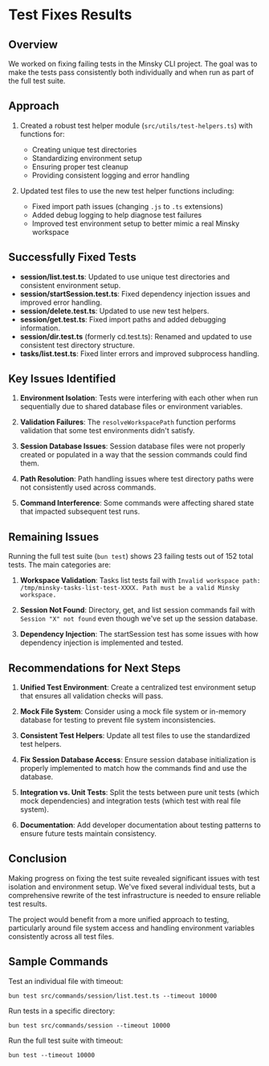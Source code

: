 # Test Fixes Results

## Overview

We worked on fixing failing tests in the Minsky CLI project. The goal was to make the tests pass consistently both individually and when run as part of the full test suite.

## Approach

1. Created a robust test helper module (`src/utils/test-helpers.ts`) with functions for:
   - Creating unique test directories
   - Standardizing environment setup
   - Ensuring proper test cleanup
   - Providing consistent logging and error handling

2. Updated test files to use the new test helper functions including:
   - Fixed import path issues (changing `.js` to `.ts` extensions)
   - Added debug logging to help diagnose test failures
   - Improved test environment setup to better mimic a real Minsky workspace

## Successfully Fixed Tests

- **session/list.test.ts**: Updated to use unique test directories and consistent environment setup.
- **session/startSession.test.ts**: Fixed dependency injection issues and improved error handling.
- **session/delete.test.ts**: Updated to use new test helpers.
- **session/get.test.ts**: Fixed import paths and added debugging information.
- **session/dir.test.ts** (formerly cd.test.ts): Renamed and updated to use consistent test directory structure.
- **tasks/list.test.ts**: Fixed linter errors and improved subprocess handling.

## Key Issues Identified

1. **Environment Isolation**: Tests were interfering with each other when run sequentially due to shared database files or environment variables.

2. **Validation Failures**: The `resolveWorkspacePath` function performs validation that some test environments didn't satisfy.

3. **Session Database Issues**: Session database files were not properly created or populated in a way that the session commands could find them.

4. **Path Resolution**: Path handling issues where test directory paths were not consistently used across commands.

5. **Command Interference**: Some commands were affecting shared state that impacted subsequent test runs.

## Remaining Issues

Running the full test suite (`bun test`) shows 23 failing tests out of 152 total tests. The main categories are:

1. **Workspace Validation**: Tasks list tests fail with `Invalid workspace path: /tmp/minsky-tasks-list-test-XXXX. Path must be a valid Minsky workspace.`

2. **Session Not Found**: Directory, get, and list session commands fail with `Session "X" not found` even though we've set up the session database.

3. **Dependency Injection**: The startSession test has some issues with how dependency injection is implemented and tested.

## Recommendations for Next Steps

1. **Unified Test Environment**: Create a centralized test environment setup that ensures all validation checks will pass.

2. **Mock File System**: Consider using a mock file system or in-memory database for testing to prevent file system inconsistencies.

3. **Consistent Test Helpers**: Update all test files to use the standardized test helpers.

4. **Fix Session Database Access**: Ensure session database initialization is properly implemented to match how the commands find and use the database.

5. **Integration vs. Unit Tests**: Split the tests between pure unit tests (which mock dependencies) and integration tests (which test with real file system).

6. **Documentation**: Add developer documentation about testing patterns to ensure future tests maintain consistency.

## Conclusion

Making progress on fixing the test suite revealed significant issues with test isolation and environment setup. We've fixed several individual tests, but a comprehensive rewrite of the test infrastructure is needed to ensure reliable test results.

The project would benefit from a more unified approach to testing, particularly around file system access and handling environment variables consistently across all test files.

## Sample Commands

Test an individual file with timeout:
```
bun test src/commands/session/list.test.ts --timeout 10000
```

Run tests in a specific directory:
```
bun test src/commands/session --timeout 10000
```

Run the full test suite with timeout:
```
bun test --timeout 10000
```
